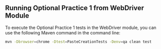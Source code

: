 ## Running Optional Practice 1 from WebDriver Module

To execute the Optional Practice 1 tests in the WebDriver module, you can use the following Maven command in the command line:

```bash
mvn -Dbrowser=chrome -Dtest=PasteCreationTests -Denv=qa clean test
